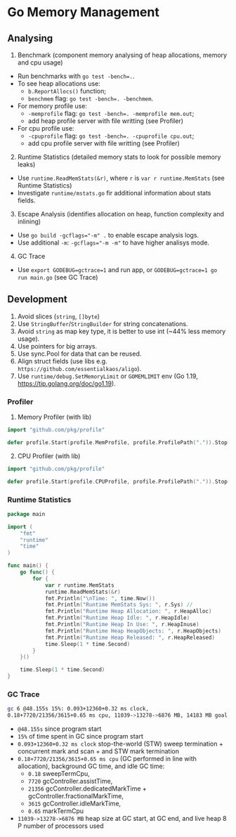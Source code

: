 # Go Memory Management

## Analysing 
1. Benchmark (component memory analysing of heap allocations, memory and cpu usage)
- Run benchmarks with `go test -bench=.`.
- To see heap allocations use:
    - `b.ReportAllocs()` function;
    - `benchmem` flag: `go test -bench=. -benchmem`.
- For memory profile use:
    - `-memprofile` flag: `go test -bench=. -memprofile mem.out`;
    - add heap profile server with file writting (see Profiler)
- For cpu profile use:
    - `-cpuprofile` flag: `go test -bench=. -cpuprofile cpu.out`;
    - add cpu profile server with file writting (see Profiler)

2. Runtime Statistics (detailed memory stats to look for possible memory leaks)
- Use `runtime.ReadMemStats(&r)`, where `r` is `var r runtime.MemStats` (see Runtime Statistics)
- Investigate `runtime/mstats.go` fir additional information about stats fields.

3. Escape Analysis (identifies allocation on heap, function complexity and inlining)
- Use `go build -gcflags="-m" .` to enable escape analysis logs.
- Use additional `-m`: `-gcflags="-m -m"` to have higher analisys mode.

4. GC Trace
- Use `export GODEBUG=gctrace=1` and run app, or `GODEBUG=gctrace=1 go run main.go` (see GC Trace)

## Development
1. Avoid slices (`string`, `[]byte`)
2. Use `StringBuffer`/`StringBuilder` for string concatenations.
3. Avoid `string` as map key type, it is better to use int (~44% less memory usage).
4. Use pointers for big arrays.
5. Use sync.Pool for data that can be reused.
6. Align struct fields (use libs e.g. `https://github.com/essentialkaos/aligo`).
7. Use `runtime/debug.SetMemoryLimit` or `GOMEMLIMIT` env (Go 1.19, https://tip.golang.org/doc/go1.19).

### Profiler
1. Memory Profiler (with lib)
```go
import "github.com/pkg/profile"

defer profile.Start(profile.MemProfile, profile.ProfilePath(".")).Stop()
```

2. CPU Profiler (with lib)
```go
import "github.com/pkg/profile"

defer profile.Start(profile.CPUProfile, profile.ProfilePath(".")).Stop()
```

### Runtime Statistics
```go
package main

import (
	"fmt"
	"runtime"
	"time"
)

func main() {
	go func() {
		for {
			var r runtime.MemStats
			runtime.ReadMemStats(&r)
			fmt.Println("\nTime: ", time.Now())
			fmt.Println("Runtime MemStats Sys: ", r.Sys) // 
			fmt.Println("Runtime Heap Allocation: ", r.HeapAlloc)
			fmt.Println("Runtime Heap Idle: ", r.HeapIdle)
			fmt.Println("Runtime Heap In Use: ", r.HeapInuse)
			fmt.Println("Runtime Heap HeapObjects: ", r.HeapObjects)
			fmt.Println("Runtime Heap Released: ", r.HeapReleased)
			time.Sleep(1 * time.Second)
		}
	}()

	time.Sleep(1 * time.Second)
}
```

### GC Trace
```bash
gc 6 @48.155s 15%: 0.093+12360+0.32 ms clock,
0.18+7720/21356/3615+0.65 ms cpu, 11039->13278->6876 MB, 14183 MB goal, 8 P
```

- `@48.155s` since program start
- `15%` of time spent in GC since program start
- `0.093+12360+0.32 ms clock` stop-the-world (STW) sweep termination + concurrent mark and scan + and STW mark termination
- `0.18+7720/21356/3615+0.65 ms cpu` (GC performed in line with allocation), background GC time, and idle GC time:
    - `0.18` sweepTermCpu, 
    - `7720` gcController.assistTime, 
    - `21356` gcController.dedicatedMarkTime + gcController.fractionalMarkTime,
    - `3615` gcController.idleMarkTime, 
    - `0.65` markTermCpu
- `11039->13278->6876 MB` heap size at GC start, at GC end, and live heap
8 P number of processors used